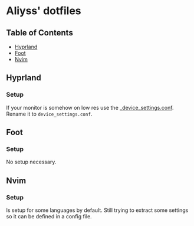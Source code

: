 # Aliyss' dotfiles

## Table of Contents

- [Hyprland](#Hyprland)
- [Foot](#Foot)
- [Nvim](#Nvim)

## Hyprland

### Setup

If your monitor is somehow on low res use the [\_device_settings.conf](hypr/_device_settings.conf).
Rename it to `device_settings.conf`.

## Foot

### Setup

No setup necessary.

## Nvim

### Setup

Is setup for some languages by default. Still trying to extract some settings so it can be defined in a config file.
